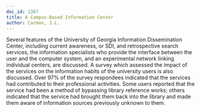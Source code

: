 ```yaml
---
doc_id: 1367
title: A Campus-Based Information Center
author: Carmon, J.L.
---
```


Several features of the University of Georgia Information Dissemination 
Center, including current awareness, or SDI, and retrospective search services, 
the information specialists who provide the interface between the user and the
computer system, and an experimental network linking individual centers, are
discussed.  A survey which assessed the impact of the services on the 
information habits of the university users is also discussed.  Over 97% of the 
survey respondees indicated that the services had contributed to their 
professional activities.  Some users reported that the service had been
a method of bypassing library reference works; others indicated that the
service had brought them back into the  library and made them aware of 
information sources previously unknown to them.